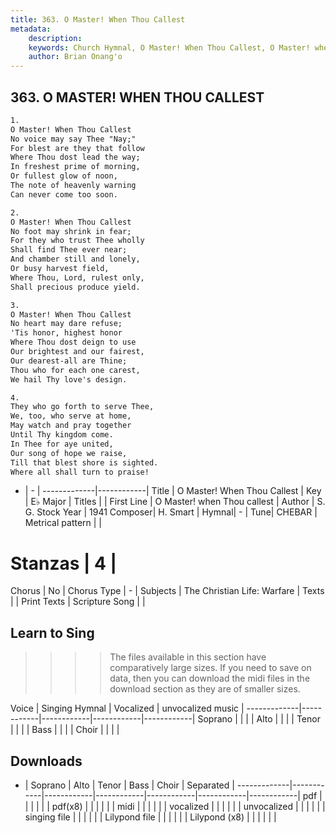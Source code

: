 ```yaml
---
title: 363. O Master! When Thou Callest
metadata:
    description: 
    keywords: Church Hymnal, O Master! When Thou Callest, O Master! when Thou callest, 
    author: Brian Onang'o
---
```



## 363. O MASTER! WHEN THOU CALLEST

```txt
1.
O Master! When Thou Callest 
No voice may say Thee "Nay;" 
For blest are they that follow 
Where Thou dost lead the way; 
In freshest prime of morning, 
Or fullest glow of noon, 
The note of heavenly warning 
Can never come too soon. 

2.
O Master! When Thou Callest 
No foot may shrink in fear; 
For they who trust Thee wholly 
Shall find Thee ever near; 
And chamber still and lonely, 
Or busy harvest field, 
Where Thou, Lord, rulest only, 
Shall precious produce yield. 

3.
O Master! When Thou Callest 
No heart may dare refuse; 
'Tis honor, highest honor 
Where Thou dost deign to use 
Our brightest and our fairest, 
Our dearest-all are Thine; 
Thou who for each one carest, 
We hail Thy love's design. 

4.
They who go forth to serve Thee, 
We, too, who serve at home, 
May watch and pray together 
Until Thy kingdom come. 
In Thee for aye united, 
Our song of hope we raise, 
Till that blest shore is sighted. 
Where all shall turn to praise!
```

- |   -  |
-------------|------------|
Title | O Master! When Thou Callest |
Key | E♭ Major |
Titles |  |
First Line | O Master! when Thou callest |
Author | S. G. Stock
Year | 1941
Composer| H. Smart |
Hymnal|  - |
Tune| CHEBAR |
Metrical pattern | |
# Stanzas | 4 |
Chorus | No |
Chorus Type | - |
Subjects | The Christian Life: Warfare |
Texts |  |
Print Texts | 
Scripture Song |  |
  
## Learn to Sing

>>>> The files available in this section have comparatively large sizes. If you need to save on data, then you can download the midi files in the download section as they are of smaller sizes.

Voice |  Singing Hymnal | Vocalized | unvocalized music |
-------------|------------|------------|------------|------------|
Soprano | | | |
Alto | | | |
Tenor | | | |
Bass | | | |
Choir | | | |

## Downloads

- |  Soprano | Alto | Tenor | Bass | Choir | Separated |
-------------|------------|------------|------------|------------|------------|------------|
pdf | | | | | |
pdf(x8) | | | | | |
midi | | | | | |
vocalized | | | | | |
unvocalized | | | | | |
singing file | | | | | |
Lilypond file | | | | | |
Lilypond (x8) | | | | | |
  